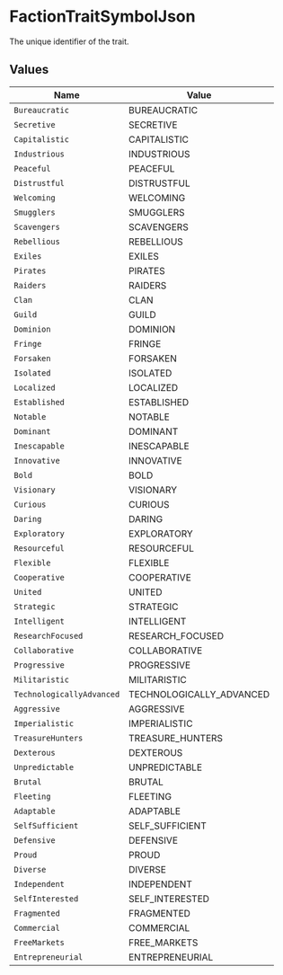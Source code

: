 # FactionTraitSymbolJson

The unique identifier of the trait.


## Values

| Name                      | Value                     |
| ------------------------- | ------------------------- |
| `Bureaucratic`            | BUREAUCRATIC              |
| `Secretive`               | SECRETIVE                 |
| `Capitalistic`            | CAPITALISTIC              |
| `Industrious`             | INDUSTRIOUS               |
| `Peaceful`                | PEACEFUL                  |
| `Distrustful`             | DISTRUSTFUL               |
| `Welcoming`               | WELCOMING                 |
| `Smugglers`               | SMUGGLERS                 |
| `Scavengers`              | SCAVENGERS                |
| `Rebellious`              | REBELLIOUS                |
| `Exiles`                  | EXILES                    |
| `Pirates`                 | PIRATES                   |
| `Raiders`                 | RAIDERS                   |
| `Clan`                    | CLAN                      |
| `Guild`                   | GUILD                     |
| `Dominion`                | DOMINION                  |
| `Fringe`                  | FRINGE                    |
| `Forsaken`                | FORSAKEN                  |
| `Isolated`                | ISOLATED                  |
| `Localized`               | LOCALIZED                 |
| `Established`             | ESTABLISHED               |
| `Notable`                 | NOTABLE                   |
| `Dominant`                | DOMINANT                  |
| `Inescapable`             | INESCAPABLE               |
| `Innovative`              | INNOVATIVE                |
| `Bold`                    | BOLD                      |
| `Visionary`               | VISIONARY                 |
| `Curious`                 | CURIOUS                   |
| `Daring`                  | DARING                    |
| `Exploratory`             | EXPLORATORY               |
| `Resourceful`             | RESOURCEFUL               |
| `Flexible`                | FLEXIBLE                  |
| `Cooperative`             | COOPERATIVE               |
| `United`                  | UNITED                    |
| `Strategic`               | STRATEGIC                 |
| `Intelligent`             | INTELLIGENT               |
| `ResearchFocused`         | RESEARCH_FOCUSED          |
| `Collaborative`           | COLLABORATIVE             |
| `Progressive`             | PROGRESSIVE               |
| `Militaristic`            | MILITARISTIC              |
| `TechnologicallyAdvanced` | TECHNOLOGICALLY_ADVANCED  |
| `Aggressive`              | AGGRESSIVE                |
| `Imperialistic`           | IMPERIALISTIC             |
| `TreasureHunters`         | TREASURE_HUNTERS          |
| `Dexterous`               | DEXTEROUS                 |
| `Unpredictable`           | UNPREDICTABLE             |
| `Brutal`                  | BRUTAL                    |
| `Fleeting`                | FLEETING                  |
| `Adaptable`               | ADAPTABLE                 |
| `SelfSufficient`          | SELF_SUFFICIENT           |
| `Defensive`               | DEFENSIVE                 |
| `Proud`                   | PROUD                     |
| `Diverse`                 | DIVERSE                   |
| `Independent`             | INDEPENDENT               |
| `SelfInterested`          | SELF_INTERESTED           |
| `Fragmented`              | FRAGMENTED                |
| `Commercial`              | COMMERCIAL                |
| `FreeMarkets`             | FREE_MARKETS              |
| `Entrepreneurial`         | ENTREPRENEURIAL           |
